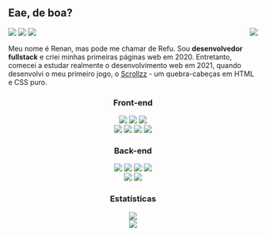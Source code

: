 <h2>Eae, de boa?</h3>

<p>
  <a target="_blank" href="mailto:renanfreitas.contato@gmail.com"><img src="https://img.shields.io/badge/Gmail-D14836?style=flat-square&logo=gmail&logoColor=white"/></a>
  <a target="_blank target="_blank" href="https://discord.com/users/412685400847679508"><img src="https://img.shields.io/badge/Discord-%237289DA.svg?style=flat-square&logo=discord&logoColor=white"/></a>
  <a target="_blank" href="https://www.linkedin.com/in/refu/"><img src="https://img.shields.io/badge/linkedin-%230077B5.svg?style=flat-square&logo=linkedin&logoColor=white"/></a>
  <img align="right" src="https://api.visitorbadge.io/api/visitors?path=refusado&labelColor=%232e3440&countColor=%23c7ced9&style=flat-square&labelStyle=lower" />
</p>

<p>Meu nome é Renan, mas pode me chamar de Refu. Sou <b>desenvolvedor fullstack</b> e criei minhas primeiras páginas web em 2020. Entretanto, comecei a estudar realmente o desenvolvimento web em 2021, quando desenvolvi o meu primeiro jogo, o <a href="https://github.com/refusado/Scrollzz">Scrollzz</a> - um quebra-cabeças em HTML e CSS puro.</p>

<div align="center">
    <h3>Front-end</h3>
    <img src="https://img.shields.io/badge/javascript-%23323330.svg?style=flat-square&logo=javascript&logoColor=%23F7DF1E"/>
    <img src="https://img.shields.io/badge/angular-%23DD0031.svg?style=flat-square&logo=angular&logoColor=white"/>
    <img src="https://img.shields.io/badge/typescript-%23007ACC.svg?style=flat-square&logo=typescript&logoColor=white"/>
    <br>
    <img src="https://img.shields.io/badge/html5-%23E34F26.svg?style=flat-square&logo=html5&logoColor=white"/>
    <img src="https://img.shields.io/badge/css3-%231572B6.svg?style=flat-square&logo=css3&logoColor=white"/>
    <img src="https://img.shields.io/badge/tailwindcss-%2338B2AC.svg?style=flat-square&logo=tailwind-css&logoColor=white"/>
    <img src="https://img.shields.io/badge/bootstrap-%23563D7C.svg?style=flat-square&logo=bootstrap&logoColor=white"/>
</div>

<div align="center">
    <h3>Back-end</h3>
    <img src="https://img.shields.io/badge/php-%23777BB4.svg?style=flat-square&logo=php&logoColor=white"/>
    <img src="https://img.shields.io/badge/laravel-%23FF2D20.svg?style=flat-square&logo=laravel&logoColor=white"/>
    <img src="https://img.shields.io/badge/symfony-%23000000.svg?style=flat-square&logo=symfony&logoColor=white"/>
    <img src="https://img.shields.io/badge/mysql-%2300f.svg?style=flat-square&logo=mysql&logoColor=white"/>
    <br>
    <img src="https://img.shields.io/badge/node.js-6DA55F?style=flat-square&logo=node.js&logoColor=white"/>
    <img src="https://img.shields.io/badge/MongoDB-%234ea94b.svg?style=flat-square&logo=mongodb&logoColor=white"/>
</div>

<div href="https://github.com/Refusado" align="center">
  <h3>Estatísticas</h4>
  <img style="max-height: 140px"
  src="https://github-readme-stats.vercel.app/api?username=Refusado&count_private=true&show_icons=true&theme=nord&hide_title=true" />
  <br>
  <img 
  src="https://github-readme-stats.vercel.app/api/top-langs/?username=Refusado&layout=compact&theme=nord&card_width=320&hide_title=true" />
</divstyle=>